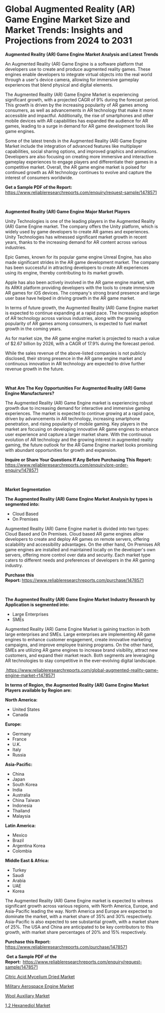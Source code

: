 <p><h1>Global Augmented Reality (AR) Game Engine Market Size and Market Trends: Insights and Projections from 2024 to 2031</h1></p><p><strong>Augmented Reality (AR) Game Engine Market Analysis and Latest Trends</strong></p>
<p><p>An Augmented Reality (AR) Game Engine is a software platform that developers use to create and produce augmented reality games. These engines enable developers to integrate virtual objects into the real world through a user's device camera, allowing for immersive gameplay experiences that blend physical and digital elements.</p><p>The Augmented Reality (AR) Game Engine Market is experiencing significant growth, with a projected CAGR of 9% during the forecast period. This growth is driven by the increasing popularity of AR games among consumers, as well as advancements in AR technology that make it more accessible and impactful. Additionally, the rise of smartphones and other mobile devices with AR capabilities has expanded the audience for AR games, leading to a surge in demand for AR game development tools like game engines.</p><p>Some of the latest trends in the Augmented Reality (AR) Game Engine Market include the integration of advanced features like multiplayer capabilities, social sharing options, and improved graphics and animations. Developers are also focusing on creating more immersive and interactive gameplay experiences to engage players and differentiate their games in a competitive market. Overall, the AR game engine market is poised for continued growth as AR technology continues to evolve and capture the interest of consumers worldwide.</p></p>
<p><strong>Get a Sample PDF of the Report:&nbsp;</strong> <a href="https://www.reliableresearchreports.com/enquiry/request-sample/1478571">https://www.reliableresearchreports.com/enquiry/request-sample/1478571</a></p>
<p>&nbsp;</p>
<p><strong>Augmented Reality (AR) Game Engine Major Market Players</strong></p>
<p><p>Unity Technologies is one of the leading players in the Augmented Reality (AR) Game Engine market. The company offers the Unity platform, which is widely used by game developers to create AR games and experiences. Unity Technologies has witnessed significant market growth in recent years, thanks to the increasing demand for AR content across various industries.</p><p>Epic Games, known for its popular game engine Unreal Engine, has also made significant strides in the AR game development market. The company has been successful in attracting developers to create AR experiences using its engine, thereby contributing to its market growth.</p><p>Apple has also been actively involved in the AR game engine market, with its ARKit platform providing developers with the tools to create immersive AR games for iOS devices. The company's strong brand presence and large user base have helped in driving growth in the AR game market.</p><p>In terms of future growth, the Augmented Reality (AR) Game Engine market is expected to continue expanding at a rapid pace. The increasing adoption of AR technology across various industries, along with the growing popularity of AR games among consumers, is expected to fuel market growth in the coming years.</p><p>As for market size, the AR game engine market is projected to reach a value of $2.67 billion by 2026, with a CAGR of 17.9% during the forecast period.</p><p>While the sales revenue of the above-listed companies is not publicly disclosed, their strong presence in the AR game engine market and continuous innovation in AR technology are expected to drive further revenue growth in the future.</p></p>
<p>&nbsp;</p>
<p><strong>What Are The Key Opportunities For Augmented Reality (AR) Game Engine Manufacturers?</strong></p>
<p><p>The Augmented Reality (AR) Game Engine market is experiencing robust growth due to increasing demand for interactive and immersive gaming experiences. The market is expected to continue growing at a rapid pace, driven by advancements in AR technology, increasing smartphone penetration, and rising popularity of mobile gaming. Key players in the market are focusing on developing innovative AR game engines to enhance user experience and capture a larger market share. With the continuous evolution of AR technology and the growing interest in augmented reality gaming, the future outlook for the AR Game Engine market looks promising with abundant opportunities for growth and expansion.</p></p>
<p><strong>Inquire or Share Your Questions If Any Before Purchasing This Report:</strong> <a href="https://www.reliableresearchreports.com/enquiry/pre-order-enquiry/1478571">https://www.reliableresearchreports.com/enquiry/pre-order-enquiry/1478571</a></p>
<p>&nbsp;</p>
<p><strong>Market Segmentation</strong></p>
<p><strong>The Augmented Reality (AR) Game Engine Market Analysis by types is segmented into:</strong></p>
<p><ul><li>Cloud Based</li><li>On Premises</li></ul></p>
<p><p>Augmented Reality (AR) Game Engine market is divided into two types: Cloud Based and On Premises. Cloud based AR game engines allow developers to create and deploy AR games on remote servers, offering scalability and accessibility advantages. On the other hand, On Premises AR game engines are installed and maintained locally on the developer's own servers, offering more control over data and security. Each market type caters to different needs and preferences of developers in the AR gaming industry.</p></p>
<p><strong>Purchase this Report:&nbsp;</strong><a href="https://www.reliableresearchreports.com/purchase/1478571">https://www.reliableresearchreports.com/purchase/1478571</a></p>
<p>&nbsp;</p>
<p><strong>The Augmented Reality (AR) Game Engine Market Industry Research by Application is segmented into:</strong></p>
<p><ul><li>Large Enterprises</li><li>SMEs</li></ul></p>
<p><p>Augmented Reality (AR) Game Engine Market is gaining traction in both large enterprises and SMEs. Large enterprises are implementing AR game engines to enhance customer engagement, create innovative marketing campaigns, and improve employee training programs. On the other hand, SMEs are utilizing AR game engines to increase brand visibility, attract new customers, and expand their market reach. Both segments are leveraging AR technologies to stay competitive in the ever-evolving digital landscape.</p></p>
<p><a href="https://www.reliableresearchreports.com/global-augmented-reality-game-engine-market-r1478571">&nbsp;https://www.reliableresearchreports.com/global-augmented-reality-game-engine-market-r1478571</a></p>
<p><strong>In terms of Region, the Augmented Reality (AR) Game Engine Market Players available by Region are:</strong></p>
<p>
    <p> <strong> North America: </strong>
        <ul>
            <li>United States</li>
            <li>Canada</li>
        </ul>
        </p> 
    <p> <strong> Europe: </strong>
        <ul>
            <li>Germany</li>
            <li>France</li>
            <li>U.K.</li>
            <li>Italy</li>
            <li>Russia</li>
        </ul>
        </p> 
    <p> <strong> Asia-Pacific: </strong>
        <ul>
            <li>China</li>
            <li>Japan</li>
            <li>South Korea</li>
            <li>India</li>
            <li>Australia</li>
            <li>China Taiwan</li>
            <li>Indonesia</li>
            <li>Thailand</li>
            <li>Malaysia</li>
        </ul>
        </p> 
    <p> <strong> Latin America: </strong>
        <ul>
            <li>Mexico</li>
            <li>Brazil</li>
            <li>Argentina Korea</li>
            <li>Colombia</li>
        </ul>
        </p> 
    <p> <strong> Middle East & Africa: </strong>
        <ul>
            <li>Turkey</li>
            <li>Saudi</li>
            <li>Arabia</li>
            <li>UAE</li>
            <li>Korea</li>
        </ul>
    </p>
    </p>
<p><p>The Augmented Reality (AR) Game Engine market is expected to witness significant growth across various regions, with North America, Europe, and Asia-Pacific leading the way. North America and Europe are expected to dominate the market, with a market share of 35% and 30% respectively. Asia-Pacific is also expected to see substantial growth, with a market share of 25%. The USA and China are anticipated to be key contributors to this growth, with market share percentages of 20% and 15% respectively.</p></p>
<p><strong>Purchase this Report: </strong><a href="https://www.reliableresearchreports.com/purchase/1478571">https://www.reliableresearchreports.com/purchase/1478571</a></p>
<p>&nbsp;<strong>Get a Sample PDF of the Report:&nbsp;&nbsp;</strong><a href="https://www.reliableresearchreports.com/enquiry/request-sample/1478571">https://www.reliableresearchreports.com/enquiry/request-sample/1478571</a></p>
<p><strong></strong></p>
<p><p><a href="https://medium.com/@penurundingin_24290/global-citric-acid-mycelium-dried-industry-research-report-competitive-landscape-market-size-3e2ffe96f7f9">Citric Acid Mycelium Dried Market</a></p><p><a href="https://github.com/goldilocks06/Market-Research-Report-List-1/blob/main/military-aerospace-engine-market.md">Military Aerospace Engine Market</a></p><p><a href="https://medium.com/@rosslarkin2012/global-wool-auxiliary-market-status-2024-2031-and-forecast-by-region-product-end-use-64416545183c">Wool Auxiliary Market</a></p><p><a href="https://github.com/JewelMohr52/Market-Research-Report-List-1/blob/main/12-hexanediol-market.md">1,2 Hexanediol Market</a></p></p>
